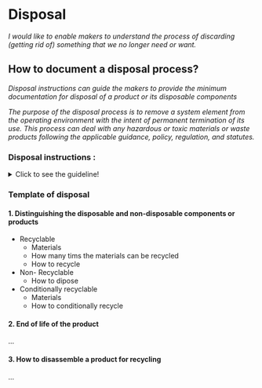 # **Disposal**

*I would like to enable makers to understand the process of discarding (getting rid of) something that we no longer need or want.* 

## **How to document a disposal process?**

*Disposal instructions can guide the makers to provide the minimum documentation for disposal of a product or its disposable components*

*The purpose of the disposal process is to remove a system element from the operating environment with the intent of permanent termination of its use. This process can deal with any hazardous or toxic materials or waste products following the applicable guidance, policy, regulation, and statutes.*

 ### **Disposal instructions :** 
<details>
  <summary>Click to see the guideline!</summary>
 
  - **Definition:** *disposal instructions identify the process of removing a system or its component, ensuring the proper handling of any environmentally sensitive materials, and sending the remainder to surplus storage or sale.*


```
What does comprise the documentation of disposal instructions?

 1. Distinguishing the disposable and non-disposable components or products
   - Recyclable: a process of turning waste into another form of new and reusable materials
      - Identifying the material of disposable components or products.
         - Disposable products are most often made from
            - Polystyrene 
            - Plastic
            - Cotton
            - etc.
     - Determining what material can be recycled many times
     - How to recycle the components or products and their type of materials
   - Non-recyclable: the components or products that are designed for single-use, which means they get discarded immediately after use.
      - How to dispose the non-recyclable components or products and their type of materials
   - Conditionally recyclable: this tells you if any additional steps are required before recycling  the component or product.
      - Identifying the conditional recyclable materials 
      - How to conditionally recycle the components or products and their type of materials
 2. End of life of the product for disposing or recycling
 3. How to disassemble a product for recycling its components and type of materials
 4. Describing the environmental impacts
   - The negative consequences of the disposable products on the environment if sustainability isn't factored into disposal options
   - How to select the materials, manufacturing process, etc. to have the less environmental impacts
 
How to visualize the process of disposal? 
 1. Images 
 2. Videos 
```
</details>

### Template of disposal
 
 #### 1. Distinguishing the disposable and non-disposable components or products
  * Recyclable 
     * Materials
     * How many tims the materials can be recycled
     * How to recycle 
  * Non- Recyclable
      * How to dipose
  * Conditionally recyclable
     * Materials
     * How to conditionally recycle
 #### 2. End of life of the product
 ...
 #### 3. How to disassemble a product for recycling
 ...

